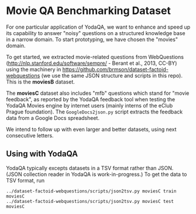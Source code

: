 Movie QA Benchmarking Dataset
=============================

For one particular application of YodaQA, we want to enhance and speed up
its capability to answer "noisy" questions on a structured knowledge base
in a narrow domain.  To start prototyping, we have chosen the "movies"
domain.

To get started, we extracted movie-related questions from WebQuestions
(http://nlp.stanford.edu/software/sempre/ - Berant et al., 2013, CC-BY)
using the machinery in https://github.com/brmson/dataset-factoid-webquestions
(we use the same JSON structure and scripts in this repo).
This is the **moviesB** dataset.

The **moviesC** dataset also includes "mfb" questions which stand for
"movie feedback", as reported by the YodaQA feedback tool when testing
the YodaQA Movies engine by internet users (mainly interns of the
eClub Prague foundation).  The ``GoogleDocs2json.py`` script extracts
the feedback data from a Google Docs spreadsheet.

We intend to follow up with even larger and better datasets, using
next consecutive letters.

Using with YodaQA
-----------------

YodaQA typically excepts datasets in a TSV format rather than JSON.
(JSON collection reader in YodaQA is work-in-progress.)  To get the
data to TSV format, run

	../dataset-factoid-webquestions/scripts/json2tsv.py moviesC train moviesC
	../dataset-factoid-webquestions/scripts/json2tsv.py moviesC test moviesC
